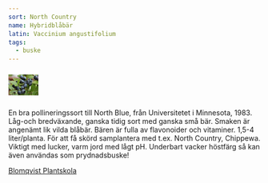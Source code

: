 ```yaml
---
sort: North Country
name: Hybridblåbär
latin: Vaccinium angustifolium
tags:
  - buske
---
```


<img src="/img/vaccinium-angustifolium-north-country.jpg" width="60" data-srcset="1x, 1.5x, 2x" alt="Vaccinium angustifolium" data-attribution="https://www.blomqvistplantskola.com/index.php?route=product/product&product_id=1078">

En bra pollineringssort till North Blue, från Universitetet i Minnesota, 1983. Låg-och bredväxande,  ganska tidig sort med ganska små bär. Smaken är angenämt lik vilda blåbär. Bären är fulla av flavonoider och vitaminer. 1,5-4 liter/planta. För att få skörd samplantera med t.ex. North Country, Chippewa. Viktigt med lucker, varm jord med lågt pH. Underbart vacker höstfärg så kan även användas som prydnadsbuske!

[Blomqvist Plantskola](https://www.blomqvistplantskola.com/index.php?route=product/product&product_id=1078)
